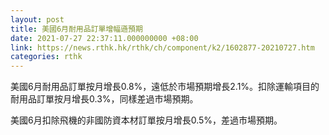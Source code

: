 ```yaml
---
layout: post
title: 美國6月耐用品訂單增幅遜預期
date: 2021-07-27 22:37:11.000000000 +08:00
link: https://news.rthk.hk/rthk/ch/component/k2/1602877-20210727.htm
categories: rthk
---
```


美國6月耐用品訂單按月增長0.8%，遠低於市場預期增長2.1%。扣除運輸項目的耐用品訂單按月增長0.3%，同樣差過市場預期。

美國6月扣除飛機的非國防資本材訂單按月增長0.5%，差過市場預期。
